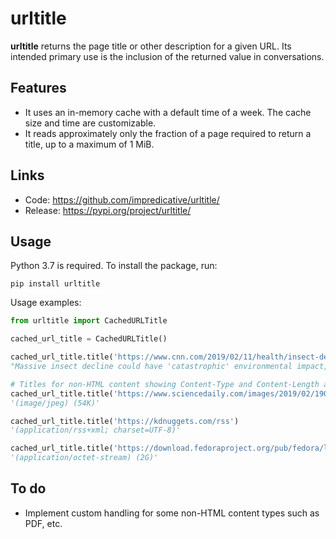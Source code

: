 # urltitle
**urltitle** returns the page title or other description for a given URL.
Its intended primary use is the inclusion of the returned value in conversations.

## Features
* It uses an in-memory cache with a default time of a week. The cache size and time are customizable.
* It reads approximately only the fraction of a page required to return a title, up to a maximum of 1 MiB.

## Links
* Code: https://github.com/impredicative/urltitle/
* Release: https://pypi.org/project/urltitle/


## Usage
Python 3.7 is required. To install the package, run:

    pip install urltitle

Usage examples:
```python
from urltitle import CachedURLTitle

cached_url_title = CachedURLTitle()

cached_url_title.title('https://www.cnn.com/2019/02/11/health/insect-decline-study-intl/index.html')
"Massive insect decline could have 'catastrophic' environmental impact, study says"

# Titles for non-HTML content showing Content-Type and Content-Length as available:
cached_url_title.title('https://www.sciencedaily.com/images/2019/02/190213142720_1_540x360.jpg')
'(image/jpeg) (54K)'

cached_url_title.title('https://kdnuggets.com/rss')
'(application/rss+xml; charset=UTF-8)'

cached_url_title.title('https://download.fedoraproject.org/pub/fedora/linux/releases/29/Workstation/x86_64/iso/Fedora-Workstation-Live-x86_64-29-1.2.iso')
'(application/octet-stream) (2G)'
```

## To do
* Implement custom handling for some non-HTML content types such as PDF, etc.

